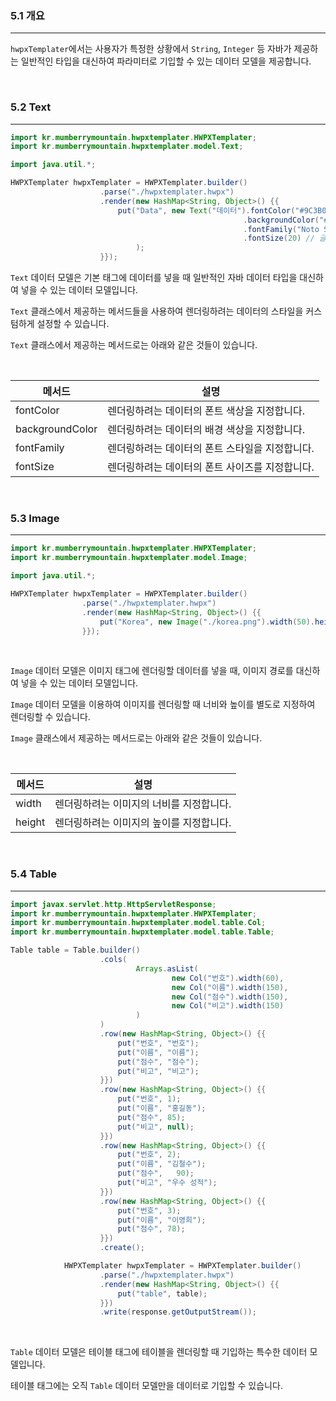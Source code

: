 ### **5.1 개요**
---

`hwpxTemplater`에서는 사용자가 특정한 상황에서 `String`, `Integer` 등 자바가 제공하는 일반적인 타입을 대신하여 파라미터로 기입할 수 있는 데이터 모델을 제공합니다.

<br>

### **5.2 Text**
---

```java
import kr.mumberrymountain.hwpxtemplater.HWPXTemplater;
import kr.mumberrymountain.hwpxtemplater.model.Text;

import java.util.*;

HWPXTemplater hwpxTemplater = HWPXTemplater.builder()
                    .parse("./hwpxtemplater.hwpx")
                    .render(new HashMap<String, Object>() {{
                        put("Data", new Text("데이터").fontColor("#9C3B00") // 폰트 색상으로 #9C3B00 적용
                                                    .backgroundColor("#FFEF99") // 배경 색상으로 #FFEF99 적용
                                                    .fontFamily("Noto Sans KR") // 폰트로 Noto Sans KR 적용
                                                    .fontSize(20) // 글자 크기로 20px 적용
                            );
                    }});
```

`Text` 데이터 모델은 기본 태그에 데이터를 넣을 때 일반적인 자바 데이터 타입을 대신하여 넣을 수 있는 데이터 모델입니다. <br>

`Text` 클래스에서 제공하는 메서드들을 사용하여 렌더링하려는 데이터의 스타일을 커스텀하게 설정할 수 있습니다.

`Text` 클래스에서 제공하는 메서드로는 아래와 같은 것들이 있습니다.

<br>

|메서드                 |설명                   |
|----------------------|----------------------|
| fontColor           | 렌더링하려는 데이터의 폰트 색상을 지정합니다. |
| backgroundColor     | 렌더링하려는 데이터의 배경 색상을 지정합니다. |
| fontFamily          | 렌더링하려는 데이터의 폰트 스타일을 지정합니다. |
| fontSize            | 렌더링하려는 데이터의 폰트 사이즈를 지정합니다. |

<br>

### **5.3 Image**
---

```java
import kr.mumberrymountain.hwpxtemplater.HWPXTemplater;
import kr.mumberrymountain.hwpxtemplater.model.Image;

import java.util.*;

HWPXTemplater hwpxTemplater = HWPXTemplater.builder()
                .parse("./hwpxtemplater.hwpx")
                .render(new HashMap<String, Object>() {{
                    put("Korea", new Image("./korea.png").width(50).height(50)); // korea.png 이미지를 50px 너비, 50px 높이로 렌더링합니다.
                }});
```

<br>

`Image` 데이터 모델은 이미지 태그에 렌더링할 데이터를 넣을 때, 이미지 경로를 대신하여 넣을 수 있는 데이터 모델입니다. <br>

`Image` 데이터 모델을 이용하여 이미지를 렌더링할 때 너비와 높이를 별도로 지정하여 렌더링할 수 있습니다. <br>

`Image` 클래스에서 제공하는 메서드로는 아래와 같은 것들이 있습니다.

<br>

|메서드                 |설명                  |
|----------------------|----------------------|
| width                | 렌더링하려는 이미지의 너비를 지정합니다. |
| height               | 렌더링하려는 이미지의 높이를 지정합니다. |

<br>

### **5.4 Table**
---

```java
import javax.servlet.http.HttpServletResponse;
import kr.mumberrymountain.hwpxtemplater.HWPXTemplater;
import kr.mumberrymountain.hwpxtemplater.model.table.Col;
import kr.mumberrymountain.hwpxtemplater.model.table.Table;

Table table = Table.builder()
                    .cols(
                            Arrays.asList(
                                    new Col("번호").width(60),
                                    new Col("이름").width(150),
                                    new Col("점수").width(150),
                                    new Col("비고").width(150)
                            )
                    )
                    .row(new HashMap<String, Object>() {{
                        put("번호", "번호");
                        put("이름", "이름");
                        put("점수", "점수");
                        put("비고", "비고");
                    }})
                    .row(new HashMap<String, Object>() {{
                        put("번호", 1);
                        put("이름", "홍길동");
                        put("점수", 85);
                        put("비고", null);
                    }})
                    .row(new HashMap<String, Object>() {{
                        put("번호", 2);
                        put("이름", "김철수");
                        put("점수", 	90);
                        put("비고", "우수 성적");
                    }})
                    .row(new HashMap<String, Object>() {{
                        put("번호", 3);
                        put("이름", "이영희");
                        put("점수", 78);
                    }})
                    .create();

            HWPXTemplater hwpxTemplater = HWPXTemplater.builder()
                    .parse("./hwpxtemplater.hwpx")
                    .render(new HashMap<String, Object>() {{
                        put("table", table);
                    }})
                    .write(response.getOutputStream());
```

<br>

`Table` 데이터 모델은 테이블 태그에 테이블을 렌더링할 때 기입하는 특수한 데이터 모델입니다. <br>

테이블 태그에는 오직 `Table` 데이터 모델만을 데이터로 기입할 수 있습니다.